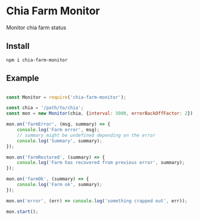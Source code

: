 # Chia Farm Monitor

Monitor chia farm status

## Install

	npm i chia-farm-monitor

## Example

```javascript

const Monitor = require('chia-farm-monitor');

const chia = '/path/to/chia';
const mon = new Monitor(chia, {interval: 5000, errorBackOffFactor: 2});

mon.on('farmError', (msg, summary) => {
	console.log('Farm error', msg);
	// summary might be undefined depending on the error
	console.log('Summary', summary);
});

mon.on('farmRestored', (summary) => {
	console.log('Farm has recovered from previous error', summary);
});

mon.on('farmOk', (summary) => {
	console.log('Farm ok', summary);
});

mon.on('error', (err) => console.log('something crapped out', err));

mon.start();

```
